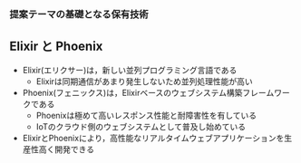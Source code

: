 ### 提案テーマの基礎となる保有技術
## Elixir と Phoenix

* Elixir(エリクサー)は，新しい並列プログラミング言語である
  * Elixirは同期通信があまり発生しないため並列処理性能が高い
* Phoenix(フェニックス)は，Elixirベースのウェブシステム構築フレームワークである
  * Phoenixは極めて高いレスポンス性能と耐障害性を有している
  * IoTのクラウド側のウェブシステムとして普及し始めている
* ElixirとPhoenixにより，高性能なリアルタイムウェブアプリケーションを生産性高く開発できる